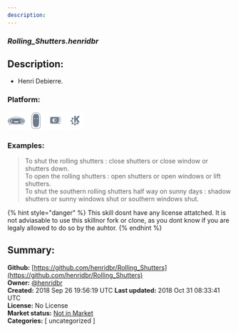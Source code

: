 ```yaml
---
description: 
---
```


### _Rolling_Shutters.henridbr_  
## Description:  
* Henri Debierre.  
  
  
### Platform:  
 ![Mark I](../.gitbook/assets/mark-1-icon.png)  ![Mark II](../.gitbook/assets/mark-2-icon.png)  ![Picroft](../.gitbook/assets/picroft-icon.png)  ![plasmoid](../.gitbook/assets/kde.png)   
### Examples:  
> To shut the rolling shutters : close shutters or close window or shutters down.  
> To open the rolling shutters : open shutters or open windows or lift shutters.  
> To shut the southern rolling shutters half way on sunny days : shadow shutters or sunny windows shut or southern windows shut.  
  
{% hint style="danger" %}
This skill dosnt have any license attatched. It is not adviasable to use this skillnor fork or clone, as you dont know if you are legaly allowed to do so by the auhtor.
{% endhint %}
  
## Summary:  
**Github:** [https://github.com/henridbr/Rolling_Shutters](https://github.com/henridbr/Rolling_Shutters)  
**Owner:** [@henridbr](https://github.com/henridbr)  
**Created:** 2018 Sep 26 19:56:19 UTC  **Last updated:** 2018 Oct 31 08:33:41 UTC  
**License:** No License  
**Market status:** [Not in Market](https://market.mycroft.ai/skill/)  
**Categories:** [ uncategorized ]   
